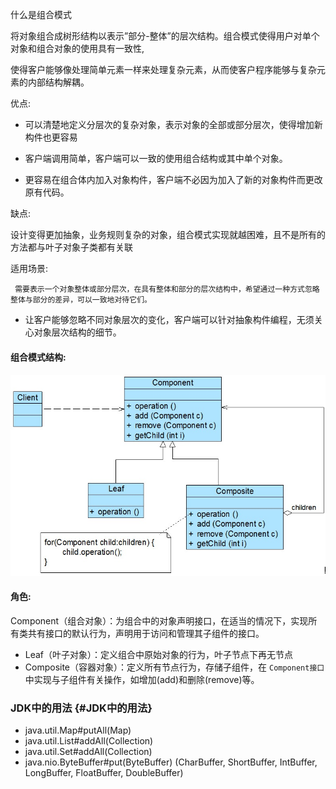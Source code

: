 什么是组合模式

将对象组合成树形结构以表示”部分-整体”的层次结构。组合模式使得用户对单个对象和组合对象的使用具有一致性,

使得客户能够像处理简单元素一样来处理复杂元素，从而使客户程序能够与复杂元素的内部结构解耦。

优点:

* 可以清楚地定义分层次的复杂对象，表示对象的全部或部分层次，使得增加新构件也更容易

* 客户端调用简单，客户端可以一致的使用组合结构或其中单个对象。
* 更容易在组合体内加入对象构件，客户端不必因为加入了新的对象构件而更改原有代码。

缺点:

设计变得更加抽象，业务规则复杂的对象，组合模式实现就越困难，且不是所有的方法都与叶子对象子类都有关联

适用场景:

     需要表示一个对象整体或部分层次，在具有整体和部分的层次结构中，希望通过一种方式忽略整体与部分的差异，可以一致地对待它们。

* 让客户能够忽略不同对象层次的变化，客户端可以针对抽象构件编程，无须关心对象层次结构的细节。

####  组合模式结构:

#### ![](/assets/composite.png)



#### 角色: 

Component（组合对象）：为组合中的对象声明接口，在适当的情况下，实现所有类共有接口的默认行为，声明用于访问和管理其子组件的接口。

* Leaf（叶子对象）：定义组合中原始对象的行为，叶子节点下再无节点
* Composite（容器对象）：定义所有节点行为，存储子组件，在
  `Component接口`
  中实现与子组件有关操作，如增加\(add\)和删除\(remove\)等。



### JDK中的用法 {#JDK中的用法}

* java.util.Map\#putAll\(Map\)
* java.util.List\#addAll\(Collection\)
* java.util.Set\#addAll\(Collection\)
* java.nio.ByteBuffer\#put\(ByteBuffer\) \(CharBuffer, ShortBuffer, IntBuffer, LongBuffer, FloatBuffer, DoubleBuffer\)

  


